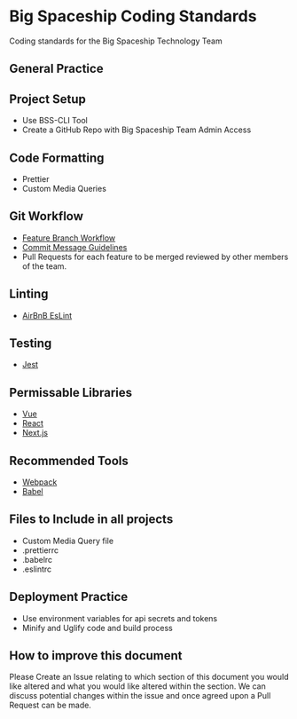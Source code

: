 # Big Spaceship Coding Standards
Coding standards for the Big Spaceship Technology Team

## General Practice

## Project Setup
* Use BSS-CLI Tool
* Create a GitHub Repo with Big Spaceship Team Admin Access

## Code Formatting
* Prettier
* Custom Media Queries

## Git Workflow
* [Feature Branch Workflow](https://www.atlassian.com/git/tutorials/comparing-workflows#feature-branch-workflow)
* [Commit Message Guidelines](https://gist.github.com/robertpainsi/b632364184e70900af4ab688decf6f53)
* Pull Requests for each feature to be merged reviewed by other members of the team.

## Linting
* [AirBnB EsLint](https://github.com/bigspaceship/javascript)

## Testing
* [Jest](https://facebook.github.io/jest/)

## Permissable Libraries
* [Vue](https://vuejs.org/)
* [React](https://reactjs.org/)
* [Next.js](https://github.com/zeit/next.js/)

## Recommended Tools
* [Webpack](https://webpack.js.org/)
* [Babel](https://babeljs.io/)

## Files to Include in all projects
* Custom Media Query file
* .prettierrc
* .babelrc
* .eslintrc

## Deployment Practice
* Use environment variables for api secrets and tokens
* Minify and Uglify code and build process

## How to improve this document
Please Create an Issue relating to which section of this document you would like altered and what you would like altered within the section. We can discuss potential changes within the issue and once agreed upon a Pull Request can be made.
